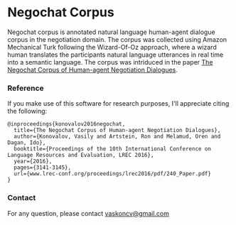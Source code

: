 # Negochat Corpus

Negochat corpus is annotated natural language human-agent dialogue corpus in the negotiation domain. The corpus was collected using Amazon Mechanical Turk following the Wizard-Of-Oz approach, where a wizard human translates the participants natural language utterances in real time into a semantic language. The corpus was intriduced in the paper [The Negochat Corpus of Human-agent Negotiation Dialogues](www.lrec-conf.org/proceedings/lrec2016/pdf/240_Paper.pdf).

### Reference

If you make use of this software for research purposes, I'll appreciate citing the following:

	@inproceedings{konovalov2016negochat,
  	  title={The Negochat Corpus of Human-agent Negotiation Dialogues},
  	  author={Konovalov, Vasily and Artstein, Ron and Melamud, Oren and Dagan, Ido},
	  booktitle={Proceedings of the 10th International Conference on Language Resources and Evaluation, LREC 2016},
	  year={2016},
	  pages={3141-3145},
	  url={www.lrec-conf.org/proceedings/lrec2016/pdf/240_Paper.pdf}
	}

### Contact
For any question, please contact vaskoncv@gmail.com
